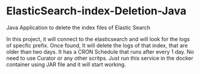 # ElasticSearch-index-Deletion-Java
Java Application to delete the index files of Elastic Search

In this project, it will connect to the elasticsearch and will look for the logs of specfic prefix. Once found, It will delete the logs of that index, that are older than two days. It has a CRON Schedule that runs after every 1 day. No need to use Curator or any other scritps. Just run this service in the docker container using JAR file and it will start working.